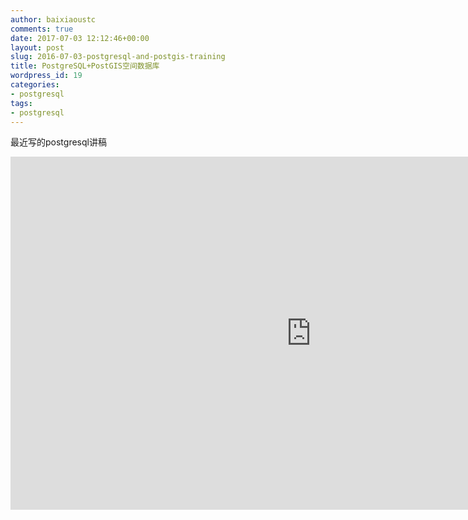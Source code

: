```yaml
---
author: baixiaoustc
comments: true
date: 2017-07-03 12:12:46+00:00
layout: post
slug: 2016-07-03-postgresql-and-postgis-training
title: PostgreSQL+PostGIS空间数据库
wordpress_id: 19
categories:
- postgresql
tags:
- postgresql
---
```


最近写的postgresql讲稿

<iframe src='https://onedrive.live.com/embed?cid=72ADB35B7D43F7CE&resid=72ADB35B7D43F7CE%21115&authkey=AIIwkrDO8zNKzrg&em=2&wdAr=1.7777777777777777' width='962px' height='565px' frameborder='0'>This is an embedded <a target='_blank' href='https://office.com'>Microsoft Office</a> presentation, powered by <a target='_blank' href='https://office.com/webapps'>Office Online</a>.</iframe>